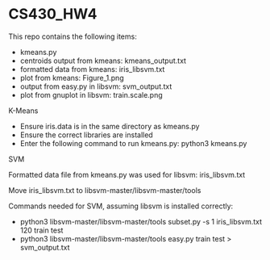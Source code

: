 # CS430_HW4

This repo contains the following items:
- kmeans.py
- centroids output from kmeans: kmeans_output.txt
- formatted data from kmeans: iris_libsvm.txt
- plot from kmeans: Figure_1.png
- output from easy.py in libsvm: svm_output.txt
- plot from gnuplot in libsvm: train.scale.png

K-Means
- Ensure iris.data is in the same directory as kmeans.py
- Ensure the correct libraries are installed
- Enter the following command to run kmeans.py: python3 kmeans.py


SVM

Formatted data file from kmeans.py was used for libsvm: iris_libsvm.txt

Move iris_libsvm.txt to libsvm-master/libsvm-master/tools

Commands needed for SVM, assuming libsvm is installed correctly:
- python3 libsvm-master/libsvm-master/tools subset.py -s 1 iris_libsvm.txt 120 train test
- python3 libsvm-master/libsvm-master/tools easy.py train test > svm_output.txt

